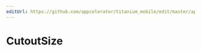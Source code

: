 ```yaml
---
editUrl: https://github.com/appcelerator/titanium_mobile/edit/master/apidoc/Titanium/UI/UI.yml
---
```

# CutoutSize

<TypeHeader/>

<ApiDocs/>
